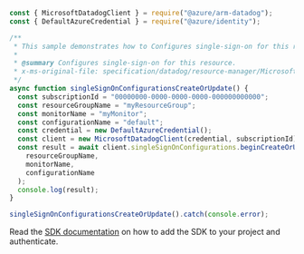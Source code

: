 ```javascript
const { MicrosoftDatadogClient } = require("@azure/arm-datadog");
const { DefaultAzureCredential } = require("@azure/identity");

/**
 * This sample demonstrates how to Configures single-sign-on for this resource.
 *
 * @summary Configures single-sign-on for this resource.
 * x-ms-original-file: specification/datadog/resource-manager/Microsoft.Datadog/stable/2021-03-01/examples/SingleSignOnConfigurations_CreateOrUpdate.json
 */
async function singleSignOnConfigurationsCreateOrUpdate() {
  const subscriptionId = "00000000-0000-0000-0000-000000000000";
  const resourceGroupName = "myResourceGroup";
  const monitorName = "myMonitor";
  const configurationName = "default";
  const credential = new DefaultAzureCredential();
  const client = new MicrosoftDatadogClient(credential, subscriptionId);
  const result = await client.singleSignOnConfigurations.beginCreateOrUpdateAndWait(
    resourceGroupName,
    monitorName,
    configurationName
  );
  console.log(result);
}

singleSignOnConfigurationsCreateOrUpdate().catch(console.error);
```

Read the [SDK documentation](https://github.com/Azure/azure-sdk-for-js/blob/%40azure%2Farm-datadog_3.0.1/sdk/datadog/arm-datadog/README.md) on how to add the SDK to your project and authenticate.
